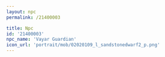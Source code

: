 ```yaml
---
layout: npc
permalink: /21400003

title: Npc
id: '21400003'
npc_name: 'Vayar Guardian'
icon_url: 'portrait/mob/02020109_l_sandstonedwarf2_p.png'
---
```

